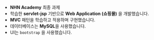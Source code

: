 - **NHN Academy** 최종 과제
- 학습한 **servlet-jsp** 기반으로 **Web Application (쇼핑몰)** 을 개발했습니다.
- **MVC** 패턴을 학습하고 적용하며 구현했습니다.
- 데이터베이스는 **MySQL**을 사용했습니다.
- UI는 `bootstrap` 을 사용했습니다.

